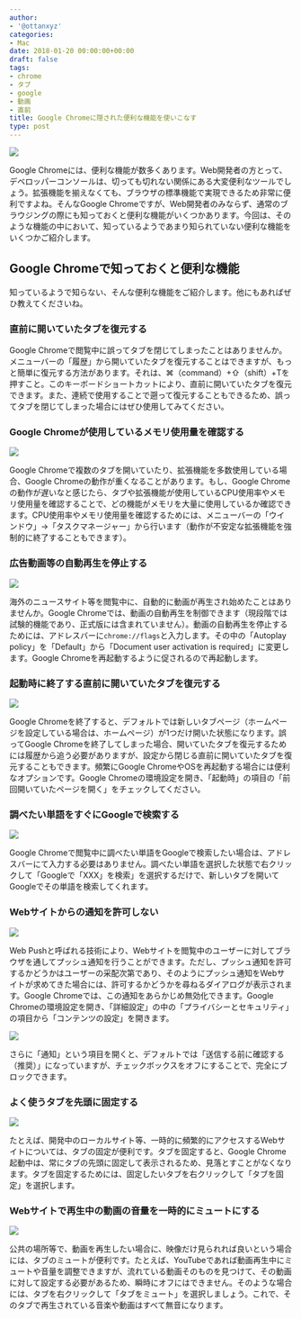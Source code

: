 ```yaml
---
author:
- '@ottanxyz'
categories:
- Mac
date: 2018-01-20 00:00:00+00:00
draft: false
tags:
- chrome
- タブ
- google
- 動画
- 直前
title: Google Chromeに隠された便利な機能を使いこなす
type: post
---
```


![](browser-773216_640.jpg)

Google Chromeには、便利な機能が数多くあります。Web開発者の方とって、デベロッパーコンソールは、切っても切れない関係にある大変便利なツールでしょう。拡張機能を揃えなくても、ブラウザの標準機能で実現できるため非常に便利ですよね。そんなGoogle Chromeですが、Web開発者のみならず、通常のブラウジングの際にも知っておくと便利な機能がいくつかあります。今回は、そのような機能の中において、知っているようであまり知られていない便利な機能をいくつかご紹介します。

## Google Chromeで知っておくと便利な機能

知っているようで知らない、そんな便利な機能をご紹介します。他にもあればぜひ教えてくださいね。

### 直前に開いていたタブを復元する

Google Chromeで閲覧中に誤ってタブを閉じてしまったことはありませんか。メニューバーの「履歴」から開いていたタブを復元することはできますが、もっと簡単に復元する方法があります。それは、⌘（command）+⇧（shift）+Tを押すこと。このキーボードショートカットにより、直前に開いていたタブを復元できます。また、連続で使用することで遡って復元することもできるため、誤ってタブを閉じてしまった場合にはぜひ使用してみてください。

### Google Chromeが使用しているメモリ使用量を確認する

![](180120-5a631733f39b8.png)

Google Chromeで複数のタブを開いていたり、拡張機能を多数使用している場合、Google Chromeの動作が重くなることがあります。もし、Google Chromeの動作が遅いなと感じたら、タブや拡張機能が使用しているCPU使用率やメモリ使用量を確認することで、どの機能がメモリを大量に使用しているか確認できます。CPU使用率やメモリ使用量を確認するためには、メニューバーの「ウインドウ」→「タスクマネージャー」から行います（動作が不安定な拡張機能を強制的に終了することもできます）。

### 広告動画等の自動再生を停止する

![](180120-5a63171bd2d16.png)

海外のニュースサイト等を閲覧中に、自動的に動画が再生され始めたことはありませんか。Google Chromeでは、動画の自動再生を制御できます（現段階では試験的機能であり、正式版には含まれていません）。動画の自動再生を停止するためには、アドレスバーに`chrome://flags`と入力します。その中の「Autoplay policy」を「Default」から「Document user activation is required」に変更します。Google Chromeを再起動するように促されるので再起動します。

### 起動時に終了する直前に開いていたタブを復元する

![](180120-5a63362e34dc1.png)

Google Chromeを終了すると、デフォルトでは新しいタブページ（ホームページを設定している場合は、ホームページ）が1つだけ開いた状態になります。誤ってGoogle Chromeを終了してしまった場合、開いていたタブを復元するためには履歴から追う必要がありますが、設定から閉じる直前に開いていたタブを復元することもできます。頻繁にGoogle ChromeやOSを再起動する場合には便利なオプションです。Google Chromeの環境設定を開き、「起動時」の項目の「前回開いていたページを開く」をチェックしてください。

### 調べたい単語をすぐにGoogleで検索する

![](180120-5a63172c7ea3c.png)

Google Chromeで閲覧中に調べたい単語をGoogleで検索したい場合は、アドレスバーにて入力する必要はありません。調べたい単語を選択した状態で右クリックして「Googleで「XXX」を検索」を選択するだけで、新しいタブを開いてGoogleでその単語を検索してくれます。

### Webサイトからの通知を許可しない

![](180120-5a6337a54db41.png)

Web Pushと呼ばれる技術により、Webサイトを閲覧中のユーザーに対してブラウザを通してプッシュ通知を行うことができます。ただし、プッシュ通知を許可するかどうかはユーザーの采配次第であり、そのようにプッシュ通知をWebサイトが求めてきた場合には、許可するかどうかを尋ねるダイアログが表示されます。Google Chromeでは、この通知をあらかじめ無効化できます。Google Chromeの環境設定を開き、「詳細設定」の中の「プライバシーとセキュリティ」の項目から「コンテンツの設定」を開きます。

![](180120-5a631724b5cad.png)

さらに「通知」という項目を開くと、デフォルトでは「送信する前に確認する（推奨）」になっていますが、チェックボックスをオフにすることで、完全にブロックできます。

### よく使うタブを先頭に固定する

![](180120-5a63170bb99f7.png)

たとえば、開発中のローカルサイト等、一時的に頻繁的にアクセスするWebサイトについては、タブの固定が便利です。タブを固定すると、Google Chrome起動中は、常にタブの先頭に固定して表示されるため、見落とすことがなくなります。タブを固定するためには、固定したいタブを右クリックして「タブを固定」を選択します。

### Webサイトで再生中の動画の音量を一時的にミュートにする

![](180120-5a631714a988f.png)

公共の場所等で、動画を再生したい場合に、映像だけ見られれば良いという場合には、タブのミュートが便利です。たとえば、YouTubeであれば動画再生中にミュートや音量を調整できますが、流れている動画そのものを見つけて、その動画に対して設定する必要があるため、瞬時にオフにはできません。そのような場合には、タブを右クリックして「タブをミュート」を選択しましょう。これで、そのタブで再生されている音楽や動画はすべて無音になります。